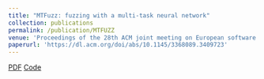 ```yaml
---
title: "MTFuzz: fuzzing with a multi-task neural network"
collection: publications
permalink: /publication/MTFUZZ
venue: 'Proceedings of the 28th ACM joint meeting on European software engineering conference and symposium on the foundations of software engineering (ESEC/FSE 2020)'
paperurl: 'https://dl.acm.org/doi/abs/10.1145/3368089.3409723'
---
```

[PDF]() [Code]()
